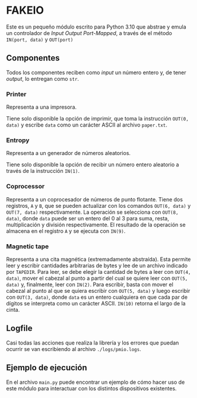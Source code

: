 # FAKEIO

Este es un pequeño módulo escrito para Python 3.10 que abstrae y emula un controlador de _Input Output Port-Mapped_, a través de el método `IN(port, data)` y `OUT(port)`

## Componentes

Todos los componentes reciben como _input_ un número entero y, de tener _output_, lo entregan como `str`.

### Printer

Representa a una impresora.

Tiene solo disponible la opción de imprimir, que toma la instrucción `OUT(0, data)` y escribe `data` como un carácter ASCII al archivo `paper.txt`.

### Entropy

Representa a un generador de números aleatorios.

Tiene solo disponible la opción de recibir un número entero aleatorio a través de la instrucción `IN(1)`.

### Coprocessor

Representa a un coprocesador de números de punto flotante. Tiene dos registros, `A` y `B`, que se pueden actualizar con los comandos `OUT(6, data)` y `OUT(7, data)` respectivamente. La operación se selecciona con `OUT(8, data)`, donde `data` puede ser un entero del 0 al 3 para suma, resta, multiplicación y división respectivamente. El resultado de la operación se almacena en el registro `A` y se ejecuta con `IN(9)`.

### Magnetic tape

Representa a una cita magnética (extremadamente abstraída). Esta permite leer y escribir cantidades arbitrarias de bytes y lee de un archivo indicado por `TAPEDIR`.  Para leer, se debe elegir la cantidad de bytes a leer con `OUT(4, data)`, mover el cabezal al punto a partir del cual se quiere leer con `OUT(5, data)` y, finalmente, leer con `IN(2)`. Para escribir, basta con mover el cabezal al punto al que se quiera escribir con `OUT(5, data)` y luego escribir con `OUT(3, data)`, donde `data` es un entero cualquiera en que cada par de dígitos se interpreta como un carácter ASCII. `IN(10)` retorna el largo de la cinta.

## Logfile

Casi todas las acciones que realiza la librería y los errores que puedan ocurrir se van escribiendo al archivo `./logs/pmio.logs`.

## Ejemplo de ejecución

En el archivo `main.py` puede encontrar un ejemplo de cómo hacer uso de este módulo para interactuar con los distintos dispositivos existentes.

